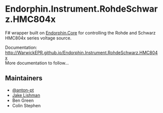 # Endorphin.Instrument.RohdeSchwarz.HMC804x

F# wrapper built on [Endorphin.Core][1] for controlling the Rohde and Schwarz
HMC804x series voltage source.

Documentation:
http://WarwickEPR.github.io/Endorphin.Instrument.RohdeSchwarz.HMC804x  
More documentation to follow...

## Maintainers

- [@anton-pt](https://github.com/anton-pt)
- [Jake Lishman](https://github.com/jakelishman)
- Ben Green
- Colin Stephen

[1]: https://warwickepr.github.io/Endorphin.Core
